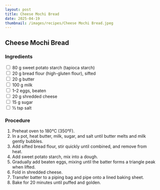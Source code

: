 ```yaml
---
layout: post
title: Cheese Mochi Bread
date: 2025-04-19
thumbnail: /images/recipes/Cheese Mochi Bread.jpeg
---
```


## Cheese Mochi Bread

### Ingredients

<label><input type="checkbox"> 80 g sweet potato starch (tapioca starch)</label><br>
<label><input type="checkbox"> 20 g bread flour (high-gluten flour), sifted</label><br>
<label><input type="checkbox"> 20 g butter</label><br>
<label><input type="checkbox"> 100 g milk</label><br>
<label><input type="checkbox"> 1–2 eggs, beaten</label><br>
<label><input type="checkbox"> 20 g shredded cheese</label><br>
<label><input type="checkbox"> 15 g sugar</label><br>
<label><input type="checkbox"> ½ tsp salt</label><br>

### Procedure

1. Preheat oven to 180°C (350°F).
2. In a pot, heat butter, milk, sugar, and salt until butter melts and milk gently bubbles.
3. Add sifted bread flour, stir quickly until combined, and remove from heat.
4. Add sweet potato starch, mix into a dough.
5. Gradually add beaten eggs, mixing until the batter forms a triangle peak when lifted.
6. Fold in shredded cheese.
7. Transfer batter to a piping bag and pipe onto a lined baking sheet.
8. Bake for 20 minutes until puffed and golden.
